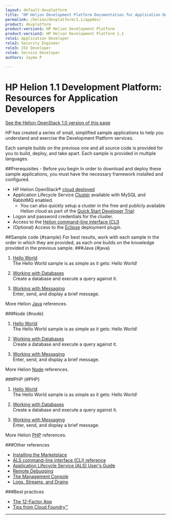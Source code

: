 ```yaml
---
layout: default-devplatform
title: "HP Helion Development Platform Documentation for Application Developers"
permalink: /helion/devplatform/1.1/appdev/
product: devplatform
product-version1: HP Helion Development Platform
product-version2: HP Helion Development Platform 1.1
role1: Application Developer 
role2: Security Engineer
role3: ISV Developer
role4: Service Developer
authors: Jayme P

---
```

<!--PUBLISHED-->
# HP Helion 1.1 Development Platform: Resources for Application Developers
[See the Helion OpenStack 1.0 version of this page](/helion/devplatform/appdev/)

HP has created a series of small, simplified sample applications to help you understand and exercise the Development Platform services.

Each sample builds on the previous one and all source code is provided for you to build, deploy, and take apart. Each sample is provided in multiple languages.
 
##Prerequisites - Before you begin
In order to download and deploy these sample applications, you must have the necessary framework installed and configured.

- HP Helion OpenStack&reg; [cloud deployed](/helion/openstack/1.1/install/overview/)
- Application Lifecycle Service [Cluster](/helion/devplatform/1.1/deploy) available with MySQL and RabbitMQ enabled.
	- You can also quickly setup a cluster in the free and publicly available Helion cloud as part of the [Quick Start Developer Trial](/helion/devplatform/1.1/ALS-developer-trial-quick-start/): 
- Logon and password credentials for the cluster.
- Access to the [Helion command-line interface (CLI)](/helion/devplatform/1.1/als/user/client/)
- (Optional) Access to the [Eclipse](/helion/devplatform/1.1/eclipse/) deployment plugin.

##Sample code {#sample}
For best results, work with each sample in the order in which they are provided, as each one builds on the knowledge provided in the previous sample. 
###Java {#java}
1. [Hello World](/helion/devplatform/1.1/workbook/helloworld/java/) <br />
The Hello World sample is as simple as it gets: Hello World! 

2. [Working with Databases](/helion/devplatform/1.1/workbook/database/java/) <br />
Create a database and execute a query against it. <br />

3. [Working with Messaging](/helion/devplatform/1.1/workbook/messaging/java/)<br /> Enter, send, and display a brief message.<br /> 

More Helion [Java](/helion/devplatform/1.1/als/user/deploy/languages/java/) references.

###Node {#node}
1.  [Hello World](/helion/devplatform/1.1/workbook/helloworld/node/)<br />
The Hello World sample is as simple as it gets: Hello World! 

2. [Working with Databases](/helion/devplatform/1.1/workbook/database/node/) <br />
Create a database and execute a query against it.<br /> 


3. [Working with Messaging](/helion/devplatform/1.1/workbook/messaging/node/)<br /> Enter, send, and display a brief message.<br /> 

More Helion [Node](/helion/devplatform/1.1/als/user/deploy/languages/node/) references.
 
###PHP {#PHP}
1.  [Hello World](/helion/devplatform/1.1/workbook/helloworld/php/) <br />
The Hello World sample is as simple as it gets: Hello World! 

2. [Working with Databases](/helion/devplatform/1.1/workbook/database/php/) <br />
Create a database and execute a query against it.<br />

3. [Working with Messaging](/helion/devplatform/1.1/workbook/messaging/php/)<br /> Enter, send, and display a brief message.<br /> 

More Helion [PHP](/helion/devplatform/1.1/als/user/deploy/languages/php/) references.

###Other references
- [Installing the Marketplace](/helion/devplatform/1.1/marketplace)
- [ALS command-line interface (CLI) reference](/helion/devplatform/1.1/als/user/reference/client-ref/#command-ref-client)
- [Application Lifecycle Service (ALS) User's Guide](/helion/devplatform/1.1/als/user/)
- [Remote Debugging](/helion/devplatform/1.1/als/user/deploy/app-debug/)
- [The Management Console](/helion/devplatform/1.1/als/user/console/)
- [Logs, Streams, and Drains](/helion/devplatform/1.1/als/user/deploy/app-logs/)

###Best practices

- [The 12-Factor App](http://12factor.net/)
- [Tips from Cloud Foundry&#8482;](http://docs.cloudfoundry.org/devguide/deploy-apps/prepare-to-deploy.html)

----
